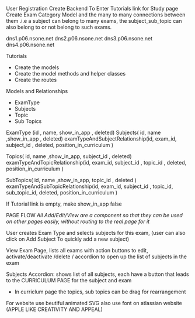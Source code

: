 User Registration
Create Backend To Enter Tutorials link  for Study page
Create Exam Category Model and the many to many connections between them .i.e a subject can belong to many exams, the subject_sub_topic can also belong to or not belong to such exams.



dns1.p06.nsone.net
dns2.p06.nsone.net
dns3.p06.nsone.net
dns4.p06.nsone.net












Tutorials 
- Create the models
- Create the model methods and helper classes
- Create the routes

Models and Relationships
- ExamType
- Subjects
- Topic
- Sub Topics

ExamType (id , name,  show_in_app , deleted)
Subjects( id, name ,show_in_app , deleted)
examTypeAndSubjectRelationship(id, exam_id, subject_id , deleted, position_in_curriculum )


Topics( id, name ,show_in_app, subject_id , deleted)
examTypeAndTopicRelationship(id, exam_id, subject_id , topic_id , deleted, position_in_curriculum  )

SubTopics( id, name ,show_in_app, topic_id , deleted )
examTypeAndSubTopicRelationship(id, exam_id, subject_id , topic_id, sub_topic_id, deleted, position_in_curriculum )


If Tutorial link is empty, make show_in_app false

PAGE FLOW
_All Add/Edit/View are a component so that they can be used on other pages easily, without routing to the real page for it_

User creates Exam Type and selects subjects for this exam, (user can also click on Add Subject To quickly add a new subject)

View Exam Page, lists all exams with action buttons to edit, activate/deactivate /delete / accordion to open up the list of subjects in the exam

Subjects Accordion: shows list of all subjects, each have a button that leads to the CURRICULUM PAGE for the subject and exam



- In curriclum page the topics, sub topics can be drag for rearrangement 


 For website use beutiful animated SVG also use font on  atlassian website
 (APPLE LIKE CREATIVITY AND APPEAL)

